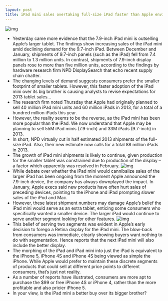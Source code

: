 ```yaml
---
layout: post
title: iPad mini sales overtaking full-size iPad faster than Apple envisioned
---
```

![img](http://media.idownloadblog.com/wp-content/uploads/2013/03/ipad-sales-chart.jpg)
* Yesterday came more evidence that the 7.9-inch iPad mini is outselling Apple’s larger tablet. The findings show increasing sales of the iPad mini amid declining demand for the 9.7-inch iPad. Between December and January, shipments of 9.7-inch panels (such as the iPad) fell from 7.4 million to 1.3 million units. In contrast, shipments of 7.9-inch display panels rose to more than five million units, according to the findings by hardware research firm NPD DisplaySearch that echo recent supply chain chatter.
* The changing levels of demand suggests consumers prefer the smaller footprint of smaller tablets. However, this faster adoption of the iPad mini over its big brother is causing analysts to revise expectations for 2013 tablet sales…
* The research firm noted Thursday that Apple had originally planned to sell 40 million iPad mini units and 60 million iPads in 2013, for a total of a hundred million iPads this year.
* However, the reality seems to be the reverse, as the iPad mini has been more popular than the iPad. We now understand that Apple may be planning to sell 55M iPad minis (7.9-inch) and 33M iPads (9.7-inch) in 2013.
* In short, NPD virtually cut in half estimated 2013 shipments of the full-size iPad. Also, their new estimate now calls for a total 88 million iPads in 2013.
* The growth of iPad mini shipments is likely to continue, given production for the smaller tablet was constrained due to production of the display – a factor which apparently was resolved in February.
![img](http://media.idownloadblog.com/wp-content/uploads/2012/10/ipad_mini_prototype_2.jpgc5807cbe-5281-4159-9927-7bb7e511b267Large-e1349389307290.jpg)
* While debate over whether the iPad mini would cannibalize sales of the larger iPad has been ongoing from the moment Apple announced the 7.9-inch device, the company has always downplayed the impact. In January, Apple execs said new products have often hurt sales of preceding devices, pointing to the iPhone and iPad prompting slower sales of the iPod and Mac.
* However, these latest shipment numbers may damage Apple’s belief the iPad mini would serve as an extra tablet, enticing some consumers who specifically wanted a smaller device. The larger iPad would continue to serve another segment looking for other features.
![img](http://media.idownloadblog.com/wp-content/uploads/2013/02/iPad-ad-Alive-education-001.jpg)
* This belief of serving two segments was evident in Apple’s early decision to forego a Retina display for the iPad mini. The blow-back from consumers was immediate, clearly showing buyers want nothing to do with segmentation. Hence reports that the next iPad mini will also include the better display.
* The morphing of the iPad and iPad mini into just the iPad is equivalent to the iPhone 5, iPhone 4S and iPhone 4S being viewed as simple the iPhone. While Apple would prefer to maintain these discrete segments of products that could sell at different price points to different consumers, that’s just not reality.
* As a number of reports have illustrated, consumers are more apt to purchase the $99 or free iPhone 4S or iPhone 4, rather than the more profitable and also pricier iPhone 5.
* In your view, is the iPad mini a better buy over its bigger brother?

